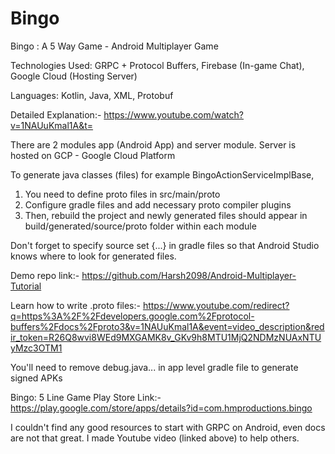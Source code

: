 # Bingo
Bingo : A 5 Way Game - Android Multiplayer Game

Technologies Used: GRPC + Protocol Buffers, Firebase (In-game Chat), Google Cloud (Hosting Server)

Languages: Kotlin, Java, XML, Protobuf

Detailed Explanation:- https://www.youtube.com/watch?v=1NAUuKmal1A&t=

There are 2 modules app (Android App) and server module. Server is hosted on GCP - Google Cloud Platform

To generate java classes (files) for example BingoActionServiceImplBase,
1. You need to define proto files in src/main/proto
2. Configure gradle files and add necessary proto compiler plugins
3. Then, rebuild the project and newly generated files should appear in build/generated/source/proto folder within each module

Don't forget to specify source set {...} in gradle files so that Android Studio knows where to look for generated files.

Demo repo link:-
https://github.com/Harsh2098/Android-Multiplayer-Tutorial

Learn how to write .proto files:-
https://www.youtube.com/redirect?q=https%3A%2F%2Fdevelopers.google.com%2Fprotocol-buffers%2Fdocs%2Fproto3&v=1NAUuKmal1A&event=video_description&redir_token=R26Q8wvi8WEd9MXGAMK8v_GKv9h8MTU1MjQ2NDMzNUAxNTUyMzc3OTM1

You'll need to remove debug.java... in app level gradle file to generate signed APKs

Bingo: 5 Line Game Play Store Link:-
https://play.google.com/store/apps/details?id=com.hmproductions.bingo

I couldn't find any good resources to start with GRPC on Android, even docs are not that great. I made Youtube video (linked above) to help others.
